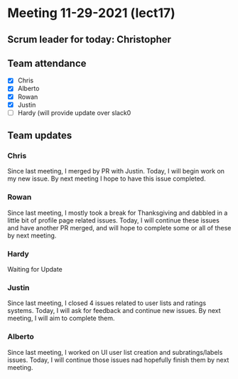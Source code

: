 # Meeting 11-29-2021 (lect17)

## Scrum leader for today: Christopher  

## Team attendance

- [x] Chris
- [x] Alberto
- [x] Rowan
- [x] Justin
- [ ] Hardy (will provide update over slack0

## Team updates

### Chris

Since last meeting, I merged by PR with Justin. Today, I will begin work on my new issue. By next meeting I hope to have this issue completed.

### Rowan

Since last meeting, I mostly took a break for Thanksgiving and dabbled in a little bit of profile page related issues. Today, I will continue these issues and have another PR merged, and will hope to complete some or all of these by next meeting.

### Hardy

Waiting for Update

### Justin

Since last meeting, I closed 4 issues related to user lists and ratings systems. Today, I will ask for feedback and continue new issues. By next meeting, I will aim to complete them.

### Alberto

Since last meeting, I worked on UI user list creation and subratings/labels issues. Today, I will continue those issues nad hopefully finish them by next meeting.
